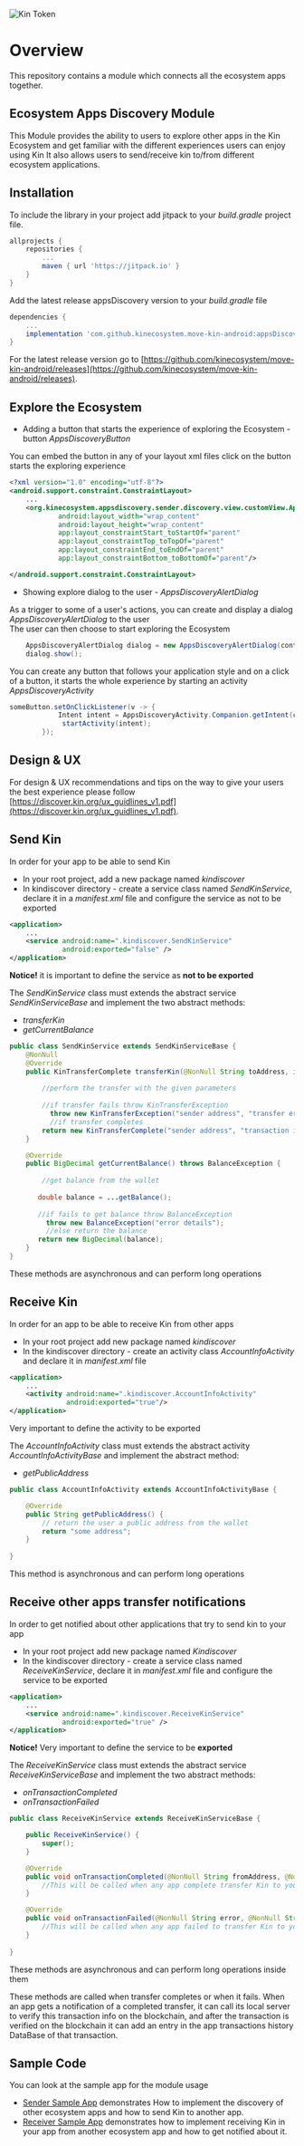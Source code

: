 ![Kin Token](kin_android.png)
# Overview
This repository contains a module which connects all the ecosystem apps together.


## Ecosystem Apps Discovery Module
This Module provides the ability to users to explore other apps in the Kin Ecosystem and get familiar with the different experiences users can enjoy using Kin
It also allows users to send/receive kin to/from different ecosystem applications.


## Installation
To include the library in your project add jitpack to your *build.gradle* project file.

```gradle
allprojects {
    repositories {
        ...
        maven { url 'https://jitpack.io' }
    }
}
```

Add the latest release appsDiscovery version to your *build.gradle* file


```gradle
dependencies {
    ...
    implementation 'com.github.kinecosystem.move-kin-android:appsDiscovery::<latest release>'
}
```

For the latest release version go to [https://github.com/kinecosystem/move-kin-android/releases](https://github.com/kinecosystem/move-kin-android/releases).



## Explore the Ecosystem

- Adding a button that starts the experience of exploring the Ecosystem - button *AppsDiscoveryButton* 

You can embed the button in any of your layout xml files
click on the button starts the exploring experience 

```xml
<?xml version="1.0" encoding="utf-8"?>
<android.support.constraint.ConstraintLayout>
    ...
    <org.kinecosystem.appsdiscovery.sender.discovery.view.customView.AppsDiscoveryButton
            android:layout_width="wrap_content"
            android:layout_height="wrap_content"
            app:layout_constraintStart_toStartOf="parent" 
            app:layout_constraintTop_toTopOf="parent"
            app:layout_constraintEnd_toEndOf="parent"
            app:layout_constraintBottom_toBottomOf="parent"/>

</android.support.constraint.ConstraintLayout>
```

- Showing explore dialog to the user - *AppsDiscoveryAlertDialog* 

As a trigger to some of a user's actions, you can create and display a dialog *AppsDiscoveryAlertDialog* to the user  
The user can then choose to start exploring the Ecosystem

```java
    AppsDiscoveryAlertDialog dialog = new AppsDiscoveryAlertDialog(context);
    dialog.show();
```

You can create any button that follows your application style and on a click of a button, it starts the whole experience
by starting an activity *AppsDiscoveryActivity* 

```java
someButton.setOnClickListener(v -> {
            Intent intent = AppsDiscoveryActivity.Companion.getIntent(context)
             startActivity(intent);
        });
```

## Design & UX

For design & UX recommendations and tips on the way to give your users the best experience please follow  [https://discover.kin.org/ux_guidlines_v1.pdf](https://discover.kin.org/ux_guidlines_v1.pdf).


## Send Kin
In order for your app to be able to send Kin

- In your root project, add a new package named *kindiscover*
- In kindiscover directory - create a service class named *SendKinService*, declare it in a *manifest.xml* file
and configure the service as not to be exported

```xml
<application>
    ...
    <service android:name=".kindiscover.SendKinService"
             android:exported="false" />
</application>
```

**Notice!** it is important to define the service as **not to be exported**



The *SendKinService* class must extends the abstract service *SendKinServiceBase*
and implement the two abstract methods:
- *transferKin* 
- *getCurrentBalance* 


```java
public class SendKinService extends SendKinServiceBase {
    @NonNull
    @Override
    public KinTransferComplete transferKin(@NonNull String toAddress, int amount, @NonNull String memo) throws KinTransferException {
       
        //perform the transfer with the given parameters
       
        //if transfer fails throw KinTransferException
          throw new KinTransferException("sender address", "transfer error details");
          //if transfer completes
        return new KinTransferComplete("sender address", "transaction id", "transaction memo");
    }

    @Override
    public BigDecimal getCurrentBalance() throws BalanceException {
        
        //get balance from the wallet
       
       double balance = ...getBalance();
       
       //if fails to get balance throw BalanceException
         throw new BalanceException("error details");
         //else return the balance
       return new BigDecimal(balance);
    }
}
```

These methods are asynchronous and can perform long operations



## Receive Kin
In order for an app to be able to receive Kin from other apps

- In your root project add new package named *kindiscover*
- In the kindiscover directory - create an activity class *AccountInfoActivity* and declare it in *manifest.xml* file


```xml
<application>
    ...
    <activity android:name=".kindiscover.AccountInfoActivity"
              android:exported="true"/>       
</application>
```
Very important to define the activity to be exported

The *AccountInfoActivity* class must extends the abstract activity *AccountInfoActivityBase*
and implement the abstract method:
- *getPublicAddress* 


```java
public class AccountInfoActivity extends AccountInfoActivityBase {

    @Override
    public String getPublicAddress() {
        // return the user a public address from the wallet
        return "some address";
    }
    
}
```
This method is asynchronous and can perform long operations


## Receive other apps transfer notifications 
In order to get notified about other applications that try to send kin to your app


- In your root project add new package named *Kindiscover*
- In the kindiscover directory - create a service class named *ReceiveKinService*, declare it in *manifest.xml* file
and configure the service to be exported

```xml
<application>
    ...
    <service android:name=".kindiscover.ReceiveKinService"
             android:exported="true" />
</application>
```

**Notice!** Very important to define the service to be **exported**



The *ReceiveKinService* class must extends the abstract service *ReceiveKinServiceBase*
and implement the two abstract methods:
- *onTransactionCompleted* 
- *onTransactionFailed* 


```java
public class ReceiveKinService extends ReceiveKinServiceBase {

    public ReceiveKinService() {
        super();
    }

    @Override
    public void onTransactionCompleted(@NonNull String fromAddress, @NonNull String senderAppName, @NonNull String toAddress, int amount, @NonNull String transactionId, @NonNull String memo) {
        //This will be called when any app complete transfer Kin to your app
    }

    @Override
    public void onTransactionFailed(@NonNull String error, @NonNull String fromAddress, @NonNull String senderAppName, @NonNull String toAddress, int amount, @NonNull String memo) {
        //This will be called when any app failed to transfer Kin to your app
    }
    
}
```


These methods are asynchronous and can perform long operations inside them

These methods are called when transfer completes or when it fails. 
When an app gets a notification of a completed transfer, it can call its local server to verify this transaction info on the blockchain, and after the transaction is verified on the blockchain
it can add an entry in the app transactions history DataBase of that transaction.




## Sample Code
You can look at the sample app for the module usage

+ [Sender Sample App](https://github.com/kinecosystem/move-kin-android/tree/master/senderSampleApp/) demonstrates
How to implement the discovery of other ecosystem apps and how to send Kin to another app.
+ [Receiver Sample App](https://github.com/kinecosystem/move-kin-android/tree/master/receiverSampleApp/) demonstrates how to implement receiving Kin in your app from another ecosystem app and how to get notified about it.

